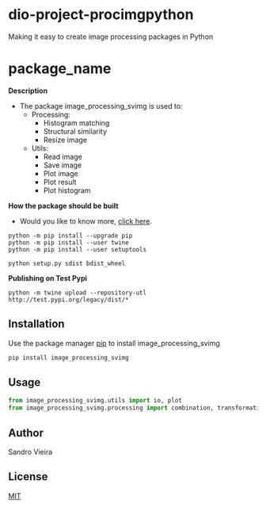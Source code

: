 # dio-project-procimgpython
Making it easy to create image processing packages in Python

# package_name

**Description** 
* The package image_processing_svimg is used to:
	* Processing:
		- Histogram matching 
		- Structural similarity
		- Resize image
	* Utils:
		- Read image
		- Save image
		- Plot image
		- Plot result
		- Plot histogram

**How the package should be built**
* Would you like to know more, [click here](https://setuptools.pypa.io/en/latest/setuptools.html).

```pip
python -m pip install --upgrade pip
python -m pip install --user twine
python -m pip install --user setuptools

python setup.py sdist bdist_wheel
```

**Publishing on Test Pypi**

```Test Pypi
python -m twine upload --repository-utl http://test.pypi.org/legacy/dist/*
```

## Installation

Use the package manager [pip](https://pip.pypa.io/en/stable/) to install image_processing_svimg

```bash
pip install image_processing_svimg
```

## Usage

```Python code
from image_processing_svimg.utils import io, plot
from image_processing_svimg.processing import combination, transformation
```

## Author
Sandro Vieira

## License
[MIT](https://choosealicense.com/licenses/mit/)